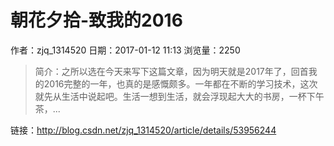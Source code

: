 # 朝花夕拾-致我的2016
作者：zjq_1314520
日期：2017-01-12 11:13
浏览量：2250
> 简介：之所以选在今天来写下这篇文章，因为明天就是2017年了，回首我的2016完整的一年，也真的是感慨颇多。一年都在不断的学习技术，这次就先从生活中说起吧。生活一想到生活，就会浮现起大大的书房，一杯下午茶，...

 链接：http://blog.csdn.net/zjq_1314520/article/details/53956244
